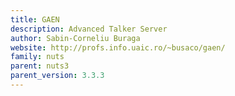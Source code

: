 ```yaml
---
title: GAEN
description: Advanced Talker Server
author: Sabin-Corneliu Buraga
website: http://profs.info.uaic.ro/~busaco/gaen/
family: nuts
parent: nuts3
parent_version: 3.3.3
---
```

